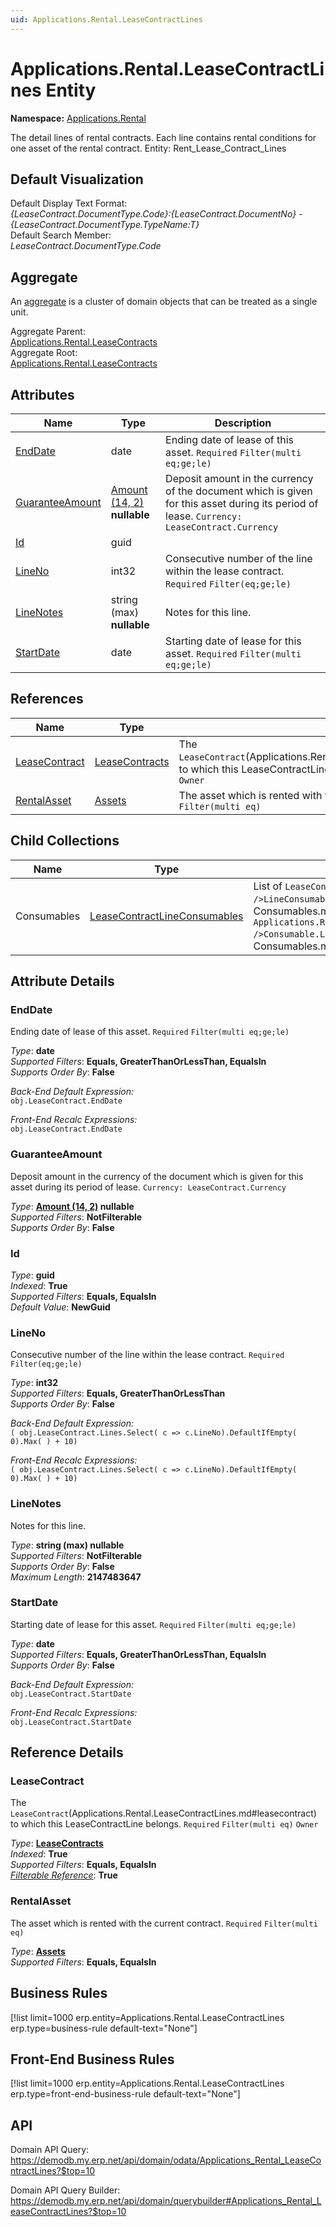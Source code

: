 ```yaml
---
uid: Applications.Rental.LeaseContractLines
---
```

# Applications.Rental.LeaseContractLines Entity

**Namespace:** [Applications.Rental](Applications.Rental.md)  

The detail lines of rental contracts. Each line contains rental conditions for one asset of the rental contract. Entity: Rent_Lease_Contract_Lines

## Default Visualization
Default Display Text Format:  
_{LeaseContract.DocumentType.Code}:{LeaseContract.DocumentNo} - {LeaseContract.DocumentType.TypeName:T}_  
Default Search Member:  
_LeaseContract.DocumentType.Code_  

## Aggregate
An [aggregate](https://docs.erp.net/tech/advanced/concepts/aggregates.html) is a cluster of domain objects that can be treated as a single unit.  

Aggregate Parent:  
[Applications.Rental.LeaseContracts](Applications.Rental.LeaseContracts.md)  
Aggregate Root:  
[Applications.Rental.LeaseContracts](Applications.Rental.LeaseContracts.md)  

## Attributes

| Name | Type | Description |
| ---- | ---- | --- |
| [EndDate](Applications.Rental.LeaseContractLines.md#enddate) | date | Ending date of lease of this asset. `Required` `Filter(multi eq;ge;le)` 
| [GuaranteeAmount](Applications.Rental.LeaseContractLines.md#guaranteeamount) | [Amount (14, 2)](../data-types.md#amount) __nullable__ | Deposit amount in the currency of the document which is given for this asset during its period of lease. `Currency: LeaseContract.Currency` 
| [Id](Applications.Rental.LeaseContractLines.md#id) | guid |  
| [LineNo](Applications.Rental.LeaseContractLines.md#lineno) | int32 | Consecutive number of the line within the lease contract. `Required` `Filter(eq;ge;le)` 
| [LineNotes](Applications.Rental.LeaseContractLines.md#linenotes) | string (max) __nullable__ | Notes for this line. 
| [StartDate](Applications.Rental.LeaseContractLines.md#startdate) | date | Starting date of lease for this asset. `Required` `Filter(multi eq;ge;le)` 

## References

| Name | Type | Description |
| ---- | ---- | --- |
| [LeaseContract](Applications.Rental.LeaseContractLines.md#leasecontract) | [LeaseContracts](Applications.Rental.LeaseContracts.md) | The `LeaseContract`(Applications.Rental.LeaseContractLines.md#leasecontract) to which this LeaseContractLine belongs. `Required` `Filter(multi eq)` `Owner` |
| [RentalAsset](Applications.Rental.LeaseContractLines.md#rentalasset) | [Assets](Applications.Rental.Assets.md) | The asset which is rented with the current contract. `Required` `Filter(multi eq)` |

## Child Collections

| Name | Type | Description |
| ---- | ---- | --- |
| Consumables | [LeaseContractLineConsumables](Applications.Rental.LeaseContractLineConsumables.md) | List of `LeaseContract<br />LineConsumable`(Applications.Rental.LeaseContractLine<br />Consumables.md) child objects, based on the `Applications.Rental.LeaseContractLine<br />Consumable.LeaseLine`(Applications.Rental.LeaseContractLine<br />Consumables.md#leaseline) back reference 


## Attribute Details

### EndDate

Ending date of lease of this asset. `Required` `Filter(multi eq;ge;le)`

_Type_: **date**  
_Supported Filters_: **Equals, GreaterThanOrLessThan, EqualsIn**  
_Supports Order By_: **False**  

_Back-End Default Expression:_  
`obj.LeaseContract.EndDate`

_Front-End Recalc Expressions:_  
`obj.LeaseContract.EndDate`
### GuaranteeAmount

Deposit amount in the currency of the document which is given for this asset during its period of lease. `Currency: LeaseContract.Currency`

_Type_: **[Amount (14, 2)](../data-types.md#amount) __nullable__**  
_Supported Filters_: **NotFilterable**  
_Supports Order By_: **False**  

### Id

_Type_: **guid**  
_Indexed_: **True**  
_Supported Filters_: **Equals, EqualsIn**  
_Default Value_: **NewGuid**  

### LineNo

Consecutive number of the line within the lease contract. `Required` `Filter(eq;ge;le)`

_Type_: **int32**  
_Supported Filters_: **Equals, GreaterThanOrLessThan**  
_Supports Order By_: **False**  

_Back-End Default Expression:_  
`( obj.LeaseContract.Lines.Select( c => c.LineNo).DefaultIfEmpty( 0).Max( ) + 10)`

_Front-End Recalc Expressions:_  
`( obj.LeaseContract.Lines.Select( c => c.LineNo).DefaultIfEmpty( 0).Max( ) + 10)`
### LineNotes

Notes for this line.

_Type_: **string (max) __nullable__**  
_Supported Filters_: **NotFilterable**  
_Supports Order By_: **False**  
_Maximum Length_: **2147483647**  

### StartDate

Starting date of lease for this asset. `Required` `Filter(multi eq;ge;le)`

_Type_: **date**  
_Supported Filters_: **Equals, GreaterThanOrLessThan, EqualsIn**  
_Supports Order By_: **False**  

_Back-End Default Expression:_  
`obj.LeaseContract.StartDate`

_Front-End Recalc Expressions:_  
`obj.LeaseContract.StartDate`

## Reference Details

### LeaseContract

The `LeaseContract`(Applications.Rental.LeaseContractLines.md#leasecontract) to which this LeaseContractLine belongs. `Required` `Filter(multi eq)` `Owner`

_Type_: **[LeaseContracts](Applications.Rental.LeaseContracts.md)**  
_Indexed_: **True**  
_Supported Filters_: **Equals, EqualsIn**  
_[Filterable Reference](https://docs.erp.net/dev/domain-api/filterable-references.html)_: **True**  

### RentalAsset

The asset which is rented with the current contract. `Required` `Filter(multi eq)`

_Type_: **[Assets](Applications.Rental.Assets.md)**  
_Supported Filters_: **Equals, EqualsIn**  



## Business Rules

[!list limit=1000 erp.entity=Applications.Rental.LeaseContractLines erp.type=business-rule default-text="None"]

## Front-End Business Rules

[!list limit=1000 erp.entity=Applications.Rental.LeaseContractLines erp.type=front-end-business-rule default-text="None"]

## API

Domain API Query:
<https://demodb.my.erp.net/api/domain/odata/Applications_Rental_LeaseContractLines?$top=10>

Domain API Query Builder:
<https://demodb.my.erp.net/api/domain/querybuilder#Applications_Rental_LeaseContractLines?$top=10>

